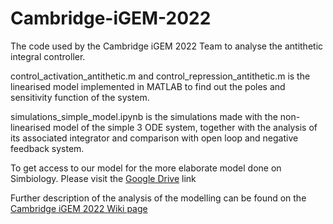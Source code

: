 # Cambridge-iGEM-2022

The code used by the Cambridge iGEM 2022 Team to analyse the antithetic integral controller. 

control_activation_antithetic.m and control_repression_antithetic.m is the linearised model implemented in MATLAB to find out the poles and sensitivity function of the system.

simulations_simple_model.ipynb is the simulations made with the non-linearised model of the simple 3 ODE system, together with the analysis of its associated integrator and comparison with open loop and negative feedback system.

To get access to our model for the more elaborate model done on Simbiology. Please visit the <a href="https://drive.google.com/file/d/1uNkTjSVoOzd3WRs8HEzvlBEswkzeWuI3/view?usp=sharing">Google Drive</a> link

Further description of the analysis of the modelling can be found on the  <a href="https://2022.igem.wiki/cambridge/model">Cambridge iGEM 2022 Wiki page</a>
